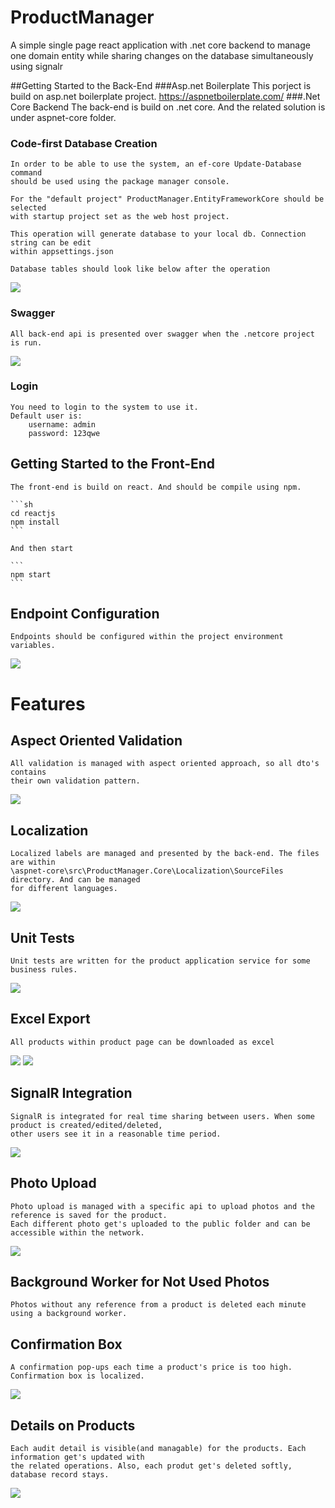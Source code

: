 # ProductManager
A simple single page react application with .net core backend to manage one domain entity while sharing changes on the database simultaneously using signalr

##Getting Started to the Back-End
###Asp.net Boilerplate
    This porject is build on asp.net boilerplate project. https://aspnetboilerplate.com/
###.Net Core Backend
    The back-end is build on .net core. And the related solution is under aspnet-core folder.
### Code-first Database Creation
    In order to be able to use the system, an ef-core Update-Database command 
    should be used using the package manager console. 
    
    For the "default project" ProductManager.EntityFrameworkCore should be selected 
    with startup project set as the web host project.
    
    This operation will generate database to your local db. Connection string can be edit 
    within appsettings.json
    
    Database tables should look like below after the operation
![](screenshots/databaseCreate.png)
### Swagger
    All back-end api is presented over swagger when the .netcore project is run.
    
![](screenshots/swagger.png)
### Login
    You need to login to the system to use it.
    Default user is: 
        username: admin
        password: 123qwe
        
## Getting Started to the Front-End
    The front-end is build on react. And should be compile using npm.
    
    ```sh
    cd reactjs
    npm install 
    ```

    And then start

    ```
    npm start
    ```
## Endpoint Configuration
    Endpoints should be configured within the project environment variables.
![](screenshots/envVariables.png) 
# Features
## Aspect Oriented Validation
    All validation is managed with aspect oriented approach, so all dto's contains 
    their own validation pattern.
![](screenshots/aspect.png)    
## Localization
    Localized labels are managed and presented by the back-end. The files are within 
    \aspnet-core\src\ProductManager.Core\Localization\SourceFiles directory. And can be managed 
    for different languages.
![](screenshots/language.png)
## Unit Tests
    Unit tests are written for the product application service for some business rules.
![](screenshots/unitTest.png)
## Excel Export
    All products within product page can be downloaded as excel
![](screenshots/excelButton.png)
![](screenshots/excelResult.png)
## SignalR Integration
    SignalR is integrated for real time sharing between users. When some product is created/edited/deleted, 
    other users see it in a reasonable time period.
![](screenshots/signalr.png)
## Photo Upload
    Photo upload is managed with a specific api to upload photos and the reference is saved for the product.
    Each different photo get's uploaded to the public folder and can be accessible within the network.
![](screenshots/uploadsFolder.png)
## Background Worker for Not Used Photos
    Photos without any reference from a product is deleted each minute using a background worker.
## Confirmation Box
    A confirmation pop-ups each time a product's price is too high. Confirmation box is localized.
![](screenshots/price.png)
## Details on Products
    Each audit detail is visible(and managable) for the products. Each information get's updated with 
    the related operations. Also, each produt get's deleted softly, database record stays.
![](screenshots/details.png)
